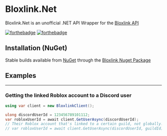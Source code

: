 # Bloxlink.Net
Bloxlink.Net is an unofficial .NET API Wrapper for the [Bloxlink API](https://blox.link/developers)

[![forthebadge](https://forthebadge.com/images/badges/made-with-c-sharp.svg)](https://forthebadge.com)
[![forthebadge](https://forthebadge.com/images/badges/you-didnt-ask-for-this.svg)](https://forthebadge.com)

## Installation (NuGet)
Stable builds available from [NuGet](https://www.nuget.org/) through the [Bloxlink Nuget Package](https://www.nuget.org/packages/Bloxlink/)

## Examples
___
### Getting the linked Roblox account to a Discord user
```cs
using var client = new BloxlinkClient();

ulong discordUserId = 123456789101112;
var robloxUserId = await client.GetUserAsync(discordUserId);
// Their Roblox account that's linked to a certain guild, not globally.
// var robloxUserId = await client.GetUserAsync(discordUserId, guildId);
```
